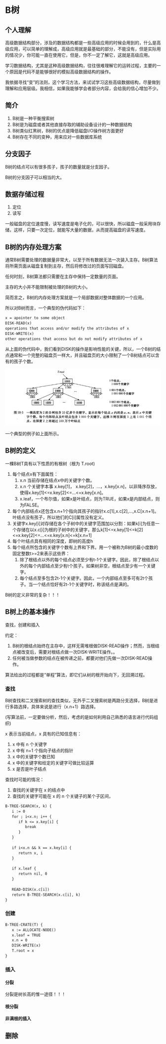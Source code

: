 # B树

## 个人理解

高级数据结构部分，涉及的数据结构都是一些高级应用的时候会用到的，什么是高级应用，可以简单的理解成，高级应用就是最基础的部分，不能没有，但是实际用的情况少，你可能一直在使用它，但是，你不一定了解它，这就是高级应用。

学习数据结构，尤其是这种高级数据结构，往往很难理解它的运转过程，主要的一个原因是代码不是能够很好的模拟高级数据结构的操作。

我依据寻找“变”的法则，这个学习方法，来试试学习这些高级数据结构，尽量做到理解和应用层级。我相信，如果我能够学会者部分内容，会给我的信心增加不少。

## 简介

1. B树是一种平衡搜索树
2. B树是为磁盘或者其他直接存取的辅助设备设计的一种数据结构
3. B树类似红黑树，B树的优点是降低磁盘I/O操作树方面更好
4. B树存在不同的变种，用来应对一些数据库系统

## 分支因子

B树的结点可以有很多孩子，孩子的数量就是分支因子。

B树的分支因子可以相当的大。

## 数据存储过程

1. 定位
2. 读写

一般磁盘的定位速度慢，读写速度是电子化的，可以很快，所以磁盘一般采用块存储，这样，只要一次定位，就能写大量的数据，从而提高磁盘的读写速度。

## B树的内存处理方案

通常B树需要处理的数据量非常大，以至于所有数据无法一次装入主存。B树算法将所需页面从磁盘复制到主存，然后将修改过的页面写回磁盘。

任何时刻，B树算法都只需要在主存中保持一定数量的页面。

主存的大小并不能限制被处理的B树的大小。

简而言之，B树的内存处理方案就是一个局部数据对整体数据的一个应用。

所以对B树而言，一个典型的伪代码如下：

```txt
x = apointer to some object
DISK-READ(x)
operations that access and/or modify the attributes of x
DISK-WRITE(x)
other operations that access but do not modify attributes of x
```

从上面的伪代码中，我们看到DISK的操作是影响性能的关键，所以，一个B树的结点通常和一个完整的磁盘页一样大，并且磁盘页的大小限制了一个B树结点可以含有的孩子个数。

![03.png](./img/03.png)

一个典型的例子如上面所示。

## B树的定义

一棵B树T具有以下性质的有根树（根为 T.root)

1. 每个结点x有下面属性：
   1. x.n 当前存储在结点x中的关键字个数。
   2. x.n 个关键字本事 x.key[1]， x.key[2]，...，x.key[x.n]，以非降序存放，使得x.key[1]<=x.key[2]<=...<=x.key[x.n]。
   3. x.leaf，一个布尔值，如果x是叶结点，则为TRUE，如果x是内部结点，则为FALSE。
2. 每个内部结点x还包含x.n+1个指向其孩子的指针x.c[1],x.c[2],...,x.C[x.n+1]。叶结点没有孩子，所以他们的C[i]属性没有定义。
3. 关键字x.key[i]对存储在各个子树中的关键字范围加以分割：如果k[i]为任意一个存储在以x.c[i]为根的子树中的关键字，那么k[1]<=x.key[1]<=k[2]<=x.key[2]<=...<=x.key[x.n]<=k[x.n+1]
4. 每个叶结点具有相同的深度，即树的高度h
5. 每个结点所包含的关键字个数有上界和下界。用一个被称为B树的最小度数的固定整数t>=2来表示这些界：
   1. 除了根结点以外的每个结点必须至少有t-1个关键字。因此，除了根结点以外的每个内部结点至少有t个孩子。如果树非空，根结点至少有一个关键字。
   2. 每个结点至多包含2t-1个关键字。因此，一个内部结点至多可有2t个孩子。当一个结点恰好有2t-1个关键字时，称该结点是满的。

B树的定义非常的复杂！！！

## B树上的基本操作

查找，创建和插入

约定：

1. B树的根结点始终在主存中，这样无需堆根做DISK-READ操作；然而，当根结点被改变后，需要对根结点做一次DISK-WRITE操作。。
2. 任何被当做参数的结点在被传递之前，都要对他们先做一次DISK-READ操作。

算法给出的过程都是“单程”算法，即它们从树的根开始向下，无回溯过程。

### 查找

B树查找和二叉搜索树的查找类似，无外乎二叉搜索树是两路分支选择，B树是进行多路选择，具体来说是进行（x.n+1）路选择。

(写算法前，一定要做分析，然后，考虑的是如何利用自己熟悉的语言进行代码组织)

x 表示当前结点，x 具有的已知信息有：

   1. x 中有 n 个关键字
   2. x 中有 n+1 个指向子结点的指针
   3. x 中的关键字个数已知
   4. x 中的关键字和给定的关键字可做比较运算
   5. x 是否是叶子结点

查找时可能的情况：

   1. 查找的关键字在 x 的结点中
   2. 查找的关键字可能在 x 的 n 个关键子的某个子区间，

```txt
B-TREE-SEARCH(x, k) {
   i := 0
   for ; i<x.n; i++ {
      if k <= x.key[i] {
         break
      }
   }

   if i<x.n && k == x.key[i] {
      return x, i
   }

   if x.leaf {
      return nil, 0
   }

   READ-DISK(x.c[i])
   return B-TREE-SEARCH(x.c[i], k)
}
```

### 创建

```txt
B-TREE-CRATE(T) {
   x := ALLOCATE-NODE()
   x.leaf = TRUE
   x.n = 0
   DISK-WRITE(x)
   T.root = x
}
```

### 插入

#### 分裂

分裂是树长高的惟一途径！！！

#### 根分裂

#### 非满根的插入

## 删除
